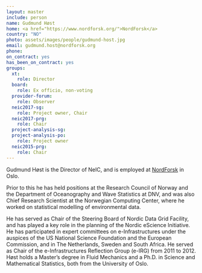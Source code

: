 ```yaml
---
layout: master
include: person
name: Gudmund Høst
home: <a href="https://www.nordforsk.org/">NordForsk</a>
country: "NO"
photo: assets/images/people/gudmund-host.jpg
email: gudmund.host@nordforsk.org
phone:
on_contract: yes
has_been_on_contract: yes
groups:
  xt:
    role: Director
  board:
    role: Ex officio, non-voting
  provider-forum:
    role: Observer
  neic2017-sg:
    role: Project owner, Chair
  neic2017-prg:
    role: Chair
  project-analysis-sg:
  project-analysis-po:
    role: Project owner
  neic2015-prg:
    role: Chair
---
```

Gudmund Høst is the Director of NeIC, and is employed at
[NordForsk](https://www.nordforsk.org/) in Oslo.

Prior to this he has held positions at the Research Council of Norway and the
Department of Oceanography and Wave Statistics at DNV, and was also Chief
Research Scientist at the Norwegian Computing Center, where he worked on
statistical modelling of environmental data.

He has served as Chair of the Steering Board of Nordic Data Grid Facility, and
has played a key role in the planning of the Nordic eScience Initiative. He has
participated in expert committees on e-Infrastructures under the auspices of the
US National Science Foundation and the European Commission, and in The
Netherlands, Sweden and South Africa. He served as Chair of the
e-Infrastructures Reflection Group (e-IRG) from 2011 to 2012. Høst holds a
Master’s degree in Fluid Mechanics and a Ph.D. in Science and Mathematical
Statistics, both from the University of Oslo.

